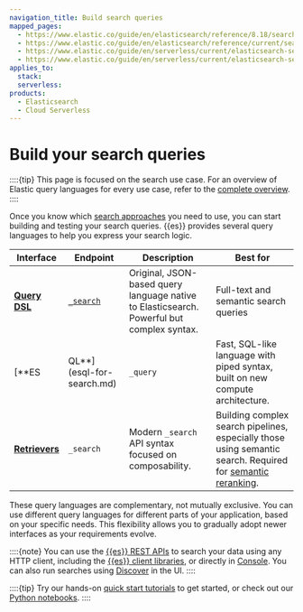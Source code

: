 ```yaml
---
navigation_title: Build search queries
mapped_pages:
  - https://www.elastic.co/guide/en/elasticsearch/reference/8.18/search-with-elasticsearch.html
  - https://www.elastic.co/guide/en/elasticsearch/reference/current/search-your-data.html
  - https://www.elastic.co/guide/en/serverless/current/elasticsearch-search-your-data.html
  - https://www.elastic.co/guide/en/serverless/current/elasticsearch-search-your-data-the-search-api.html
applies_to:
  stack:
  serverless:
products:
  - Elasticsearch
  - Cloud Serverless
---
```


# Build your search queries

::::{tip}
This page is focused on the search use case. For an overview of Elastic query languages for every use case, refer to the [complete overview](/explore-analyze/query-filter/languages.md).
::::

Once you know which [search approaches](search-approaches.md) you need to use, you can start building and testing your search queries. {{es}} provides several query languages to help you express your search logic.

| Interface | Endpoint | Description | Best for |
|-----------|----------|-------------|----------|
| [**Query DSL**](/explore-analyze/query-filter/languages/querydsl.md) | [`_search`](the-search-api.md) | Original, JSON-based query language native to Elasticsearch. Powerful but complex syntax. | Full-text and semantic search queries |
| [**ES|QL**](esql-for-search.md) | `_query` | Fast, SQL-like language with piped syntax, built on new compute architecture. | Filtering, analysis, aggregations |
| [**Retrievers**](retrievers-overview.md) | `_search` | Modern `_search` API syntax focused on composability. | Building complex search pipelines, especially those using semantic search. Required for [semantic reranking](ranking/semantic-reranking.md). |

These query languages are complementary, not mutually exclusive. You can use different query languages for different parts of your application, based on your specific needs. This flexibility allows you to gradually adopt newer interfaces as your requirements evolve.

::::{note}
You can use the [{{es}} REST APIs](https://www.elastic.co/docs/api/doc/elasticsearch) to search your data using any HTTP client, including the [{{es}} client libraries](site-or-app/clients.md), or directly in [Console](/explore-analyze/query-filter/tools/console.md). You can also run searches using [Discover](/explore-analyze/discover.md) in the UI.
::::


::::{tip}
Try our hands-on [quick start tutorials](api-quickstarts.md) to get started, or check out our [Python notebooks](https://github.com/elastic/elasticsearch-labs/tree/main/notebooks#readme).
::::
